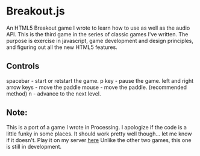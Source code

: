 Breakout.js
======

An HTML5 Breakout game I wrote to learn how to use  <canvas> as well as the audio API. This is the third game in the
series of classic games I've written. The purpose is exercise in javascript, game development and design principles, and 
figuring out all the new HTML5 features.

Controls
------------
spacebar - start or retstart the game.
p key - pause the game.
left and right arrow keys - move the paddle
mouse - move the paddle. (recommended method)
n - advance to the next level.

Note:
------
This is a port of a game I wrote in Processing. I apologize if the code is a little funky in some places. It should work pretty well though... let me know if it doesn't.
Play it on my server [here](http://projects-galcohen.rhcloud.com/breakout/) 
Unlike the other two games, this one is still in development. 

